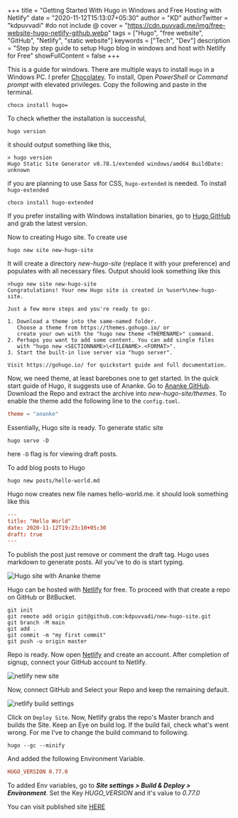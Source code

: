 +++
title = "Getting Started With Hugo in Windows and Free Hosting with Netlify"
date = "2020-11-12T15:13:07+05:30"
author = "KD"
authorTwitter = "kdpuvvadi" #do not include @
cover = "https://cdn.puvvadi.me/img/free-website-hugo-netlify-github.webp"
tags = ["Hugo", "free website", "GitHub", "Netlify", "static website"]
keywords = ["Tech", "Dev"]
description = "Step by step guide to setup Hugo blog in windows and host with Netlify for Free"
showFullContent = false
+++

This is a guide for windows. There are multiple ways to install `Hugo` in a Windows PC. I prefer [Chocolatey](https://chocolatey.org/). To install, Open *PowerShell* or *Command prompt*  with elevated privileges. Copy the following and paste in the terminal.

````shell
choco install hugo=
````

To check whether the installation is successful,

````shell
hugo version
````

it should output something like this,

````shell
> hugo version
Hugo Static Site Generator v0.78.1/extended windows/amd64 BuildDate: unknown
````

if you are planning to use Sass for CSS, `hugo-extended` is needed. To install `hugo-extended`

````shell
choco install hugo-extended
````

If you prefer installing with Windows installation binaries, go to [Hugo GitHub](https://github.com/gohugoio/hugo/releases) and grab the latest version.

Now to creating Hugo site. To create use

````shell
hugo new site new-hugo-site
````

It will create a directory *new-hugo-site* (replace it with your preference) and populates with all necessary files.
Output should look something like this

````shell
>hugo new site new-hugo-site
Congratulations! Your new Hugo site is created in %user%\new-hugo-site.

Just a few more steps and you're ready to go:

1. Download a theme into the same-named folder.
   Choose a theme from https://themes.gohugo.io/ or
   create your own with the "hugo new theme <THEMENAME>" command.
2. Perhaps you want to add some content. You can add single files
   with "hugo new <SECTIONNAME>\<FILENAME>.<FORMAT>".
3. Start the built-in live server via "hugo server".

Visit https://gohugo.io/ for quickstart guide and full documentation.

````

Now, we need theme, at least barebones one to get started. In the quick start guide of Hugo, it suggests use of Ananke. Go to [Ananke GitHub](https://github.com/theNewDynamic/gohugo-theme-ananke). Download the Repo and extract the archive into *new-hugo-site/themes*. To enable the theme add the following line to the `config.toml`.

````toml
theme = "ananke"
````

Essentially, Hugo site is ready. To generate static site

````shell
hugo serve -D
````

here `-D` flag is for viewing draft posts.

To add blog posts to Hugo

````shell
hugo new posts/hello-world.md
````

Hugo now creates new file names hello-world.me. it should look something like this

````toml
---
title: "Hello World"
date: 2020-11-12T19:23:10+05:30
draft: true
---
````

To publish the post just remove or comment the draft tag.
Hugo uses markdown to generate posts. All you've to do is start typing.

![Hugo site with Ananke theme](https://cdn.puvvadi.me/img/hugo-ananke-new-site.webp)

Hugo can be hosted with [Netlify](https://netlify.com) for free. To proceed with that create a repo on GitHub or BitBucket.

````shell
git init
git remote add origin git@github.com:kdpuvvadi/new-hugo-site.git
git branch -M main
git add . 
git commit -m "my first commit"
git push -u origin master
````

Repo is ready. Now open [Netlify](https://netlify.com) and create an account. After completion of signup, connect your GitHub account to Netlify.

![netlify new site](https://cdn.puvvadi.me/img/netlify-new-site.webp)

Now, connect GitHub and Select your Repo and keep the remaining default.

![netlify build settings](https://cdn.puvvadi.me/img/deploy-netlify-settings.webp)

Click on `Deploy Site`. Now, Netlify grabs the repo's Master branch and builds the Site. Keep an Eye on build log. If the build fail, check what's went wrong. For me I've to change the build command to following.

````shell
hugo --gc --minify
````

And added the following Environment Variable.

````toml
HUGO_VERSION 0.77.0
````

To added Env variables, go to ***Site settings > Build & Deploy > Environment***. Set the Key *HUGO_VERSION* and it's value to *0.77.0*

You can visit published site [HERE](/)
